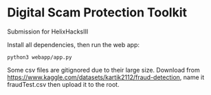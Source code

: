 # Digital Scam Protection Toolkit

Submission for HelixHacksIII


Install all dependencies, then run the web app:

    python3 webapp/app.py

Some csv files are gitignored due to their large size. Download from https://www.kaggle.com/datasets/kartik2112/fraud-detection, name it fraudTest.csv then upload it to the root.
